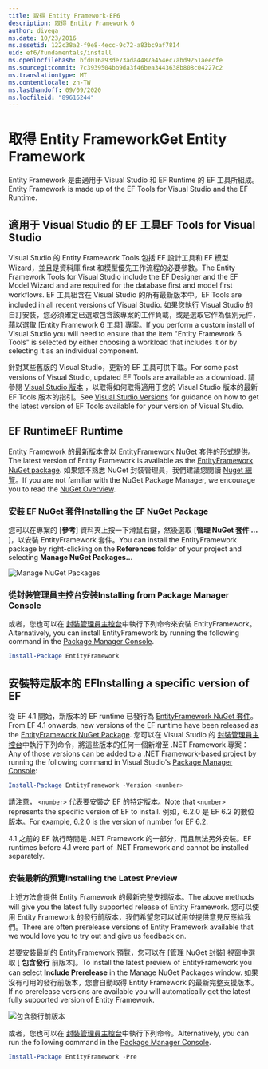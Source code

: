 ```yaml
---
title: 取得 Entity Framework-EF6
description: 取得 Entity Framework 6
author: divega
ms.date: 10/23/2016
ms.assetid: 122c38a2-f9e8-4ecc-9c72-a83bc9af7814
uid: ef6/fundamentals/install
ms.openlocfilehash: bfd016a93de73ada4487a454ec7abd9251aeecfe
ms.sourcegitcommit: 7c3939504bb9da3f46bea3443638b808c04227c2
ms.translationtype: MT
ms.contentlocale: zh-TW
ms.lasthandoff: 09/09/2020
ms.locfileid: "89616244"
---
```

# <a name="get-entity-framework"></a><span data-ttu-id="714fc-103">取得 Entity Framework</span><span class="sxs-lookup"><span data-stu-id="714fc-103">Get Entity Framework</span></span>
<span data-ttu-id="714fc-104">Entity Framework 是由適用于 Visual Studio 和 EF Runtime 的 EF 工具所組成。</span><span class="sxs-lookup"><span data-stu-id="714fc-104">Entity Framework is made up of the EF Tools for Visual Studio and the EF Runtime.</span></span>

## <a name="ef-tools-for-visual-studio"></a><span data-ttu-id="714fc-105">適用于 Visual Studio 的 EF 工具</span><span class="sxs-lookup"><span data-stu-id="714fc-105">EF Tools for Visual Studio</span></span>

<span data-ttu-id="714fc-106">Visual Studio 的 Entity Framework Tools 包括 EF 設計工具和 EF 模型 Wizard，並且是資料庫 first 和模型優先工作流程的必要參數。</span><span class="sxs-lookup"><span data-stu-id="714fc-106">The Entity Framework Tools for Visual Studio include the EF Designer and the EF Model Wizard and are required for the database first and model first workflows.</span></span> <span data-ttu-id="714fc-107">EF 工具組含在 Visual Studio 的所有最新版本中。</span><span class="sxs-lookup"><span data-stu-id="714fc-107">EF Tools are included in all recent versions of Visual Studio.</span></span> <span data-ttu-id="714fc-108">如果您執行 Visual Studio 的自訂安裝，您必須確定已選取包含該專案的工作負載，或是選取它作為個別元件，藉以選取 [Entity Framework 6 工具] 專案。</span><span class="sxs-lookup"><span data-stu-id="714fc-108">If you perform a custom install of Visual Studio you will need to ensure that the item "Entity Framework 6 Tools" is selected by either choosing a workload that includes it or by selecting it as an individual component.</span></span>

<span data-ttu-id="714fc-109">針對某些舊版的 Visual Studio，更新的 EF 工具可供下載。</span><span class="sxs-lookup"><span data-stu-id="714fc-109">For some past versions of Visual Studio, updated EF Tools are available as a download.</span></span> <span data-ttu-id="714fc-110">請參閱 [Visual Studio 版本](xref:ef6/what-is-new/visual-studio) ，以取得如何取得適用于您的 Visual Studio 版本的最新 EF Tools 版本的指引。</span><span class="sxs-lookup"><span data-stu-id="714fc-110">See [Visual Studio Versions](xref:ef6/what-is-new/visual-studio) for guidance on how to get the latest version of EF Tools available for your version of Visual Studio.</span></span>

## <a name="ef-runtime"></a><span data-ttu-id="714fc-111">EF Runtime</span><span class="sxs-lookup"><span data-stu-id="714fc-111">EF Runtime</span></span>

<span data-ttu-id="714fc-112">Entity Framework 的最新版本會以 [EntityFramework NuGet 套件](https://nuget.org/packages/EntityFramework/)的形式提供。</span><span class="sxs-lookup"><span data-stu-id="714fc-112">The latest version of Entity Framework is available as the [EntityFramework NuGet package](https://nuget.org/packages/EntityFramework/).</span></span> <span data-ttu-id="714fc-113">如果您不熟悉 NuGet 封裝管理員，我們建議您閱讀 [Nuget 總覽](/nuget/consume-packages/overview-and-workflow)。</span><span class="sxs-lookup"><span data-stu-id="714fc-113">If you are not familiar with the NuGet Package Manager, we encourage you to read the [NuGet Overview](/nuget/consume-packages/overview-and-workflow).</span></span>

### <a name="installing-the-ef-nuget-package"></a><span data-ttu-id="714fc-114">安裝 EF NuGet 套件</span><span class="sxs-lookup"><span data-stu-id="714fc-114">Installing the EF NuGet Package</span></span>

<span data-ttu-id="714fc-115">您可以在專案的 [**參考**] 資料夾上按一下滑鼠右鍵，然後選取 [**管理 NuGet 套件 ...** ]，以安裝 EntityFramework 套件。</span><span class="sxs-lookup"><span data-stu-id="714fc-115">You can install the EntityFramework package by right-clicking on the **References** folder of your project and selecting **Manage NuGet Packages…**</span></span>

![Manage NuGet Packages](~/ef6/media/managenugetpackages.png)

### <a name="installing-from-package-manager-console"></a><span data-ttu-id="714fc-117">從封裝管理員主控台安裝</span><span class="sxs-lookup"><span data-stu-id="714fc-117">Installing from Package Manager Console</span></span>

<span data-ttu-id="714fc-118">或者，您也可以在 [封裝管理員主控台](https://docs.nuget.org/docs/start-here/using-the-package-manager-console)中執行下列命令來安裝 EntityFramework。</span><span class="sxs-lookup"><span data-stu-id="714fc-118">Alternatively, you can install EntityFramework by running the following command in the [Package Manager Console](https://docs.nuget.org/docs/start-here/using-the-package-manager-console).</span></span>

``` powershell
Install-Package EntityFramework
```

## <a name="installing-a-specific-version-of-ef"></a><span data-ttu-id="714fc-119">安裝特定版本的 EF</span><span class="sxs-lookup"><span data-stu-id="714fc-119">Installing a specific version of EF</span></span>

<span data-ttu-id="714fc-120">從 EF 4.1 開始，新版本的 EF runtime 已發行為 [EntityFramework NuGet 套件](https://www.nuget.org/packages/EntityFramework/)。</span><span class="sxs-lookup"><span data-stu-id="714fc-120">From EF 4.1 onwards, new versions of the EF runtime have been released as the [EntityFramework NuGet Package](https://www.nuget.org/packages/EntityFramework/).</span></span> <span data-ttu-id="714fc-121">您可以在 Visual Studio 的 [封裝管理員主控台](https://docs.nuget.org/docs/start-here/using-the-package-manager-console)中執行下列命令，將這些版本的任何一個新增至 .NET Framework 專案：</span><span class="sxs-lookup"><span data-stu-id="714fc-121">Any of those versions can be added to a .NET Framework-based project by running the following command in Visual Studio's [Package Manager Console](https://docs.nuget.org/docs/start-here/using-the-package-manager-console):</span></span>

``` powershell
Install-Package EntityFramework -Version <number>
```

<span data-ttu-id="714fc-122">請注意， `<number>` 代表要安裝之 EF 的特定版本。</span><span class="sxs-lookup"><span data-stu-id="714fc-122">Note that `<number>` represents the specific version of EF to install.</span></span> <span data-ttu-id="714fc-123">例如，6.2.0 是 EF 6.2 的數位版本。</span><span class="sxs-lookup"><span data-stu-id="714fc-123">For example, 6.2.0 is the version of number for EF 6.2.</span></span>   

<span data-ttu-id="714fc-124">4.1 之前的 EF 執行時間是 .NET Framework 的一部分，而且無法另外安裝。</span><span class="sxs-lookup"><span data-stu-id="714fc-124">EF runtimes before 4.1 were part of .NET Framework and cannot be installed separately.</span></span>

### <a name="installing-the-latest-preview"></a><span data-ttu-id="714fc-125">安裝最新的預覽</span><span class="sxs-lookup"><span data-stu-id="714fc-125">Installing the Latest Preview</span></span>

<span data-ttu-id="714fc-126">上述方法會提供 Entity Framework 的最新完整支援版本。</span><span class="sxs-lookup"><span data-stu-id="714fc-126">The above methods will give you the latest fully supported release of Entity Framework.</span></span> <span data-ttu-id="714fc-127">您可以使用 Entity Framework 的發行前版本，我們希望您可以試用並提供意見反應給我們。</span><span class="sxs-lookup"><span data-stu-id="714fc-127">There are often prerelease versions of Entity Framework available that we would love you to try out and give us feedback on.</span></span>

<span data-ttu-id="714fc-128">若要安裝最新的 EntityFramework 預覽，您可以在 [管理 NuGet 封裝] 視窗中選取 [ **包含發行** 前版本]。</span><span class="sxs-lookup"><span data-stu-id="714fc-128">To install the latest preview of EntityFramework you can select **Include Prerelease** in the Manage NuGet Packages window.</span></span> <span data-ttu-id="714fc-129">如果沒有可用的發行前版本，您會自動取得 Entity Framework 的最新完整支援版本。</span><span class="sxs-lookup"><span data-stu-id="714fc-129">If no prerelease versions are available you will automatically get the latest fully supported version of Entity Framework.</span></span>

![包含發行前版本](~/ef6/media/includeprerelease.png)

<span data-ttu-id="714fc-131">或者，您也可以在 [封裝管理員主控台](https://docs.nuget.org/docs/start-here/using-the-package-manager-console)中執行下列命令。</span><span class="sxs-lookup"><span data-stu-id="714fc-131">Alternatively, you can run the following command in the [Package Manager Console](https://docs.nuget.org/docs/start-here/using-the-package-manager-console).</span></span>

``` powershell
Install-Package EntityFramework -Pre
```

